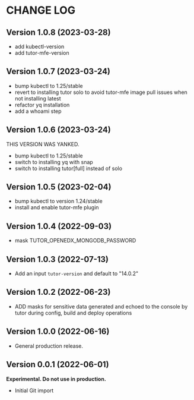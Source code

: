 # CHANGE LOG

## Version 1.0.8 (2023-03-28)

- add kubectl-version
- add tutor-mfe-version

## Version 1.0.7 (2023-03-24)

- bump kubectl to 1.25/stable
- revert to installing tutor solo to avoid tutor-mfe image pull issues when not installing latest
- refactor yq installation
- add a whoami step

## Version 1.0.6 (2023-03-24)

THIS VERSION WAS YANKED.

- bump kubectl to 1.25/stable
- switch to installing yq with snap
- switch to installing tutor[full] instead of solo

## Version 1.0.5 (2023-02-04)

- bump kubectl to version 1.24/stable
- install and enable tutor-mfe plugin

## Version 1.0.4 (2022-09-03)

- mask TUTOR_OPENEDX_MONGODB_PASSWORD

## Version 1.0.3 (2022-07-13)

- Add an input `tutor-version` and default to "14.0.2"

## Version 1.0.2 (2022-06-23)

- ADD masks for sensitive data generated and echoed to the console by tutor during config, build and deploy operations

## Version 1.0.0 (2022-06-16)

- General production release.

## Version 0.0.1 (2022-06-01)

**Experimental. Do not use in production.**

- Initial Git import
